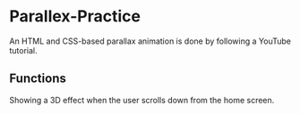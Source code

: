 # Parallex-Practice
An HTML and CSS-based parallax animation is done by following a YouTube tutorial.

## Functions
Showing a 3D effect when the user scrolls down from the home screen.
